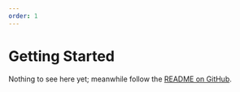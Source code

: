 ```yaml
---
order: 1
---
```


# Getting Started

Nothing to see here yet; meanwhile follow the [README on GitHub](https://github.com/srid/emanote#emanote).